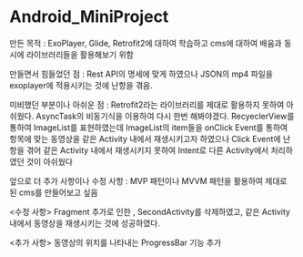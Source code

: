 # Android_MiniProject
만든 목적 : ExoPlayer, Glide, Retrofit2에 대하여 학습하고 cms에 대하여 배움과 동시에 라이브러리들을 활용해보기 위함

만들면서 힘들었던 점 : Rest API의 명세에 맞게 하였으나 JSON의 mp4 파일을 exoplayer에 적용시키는 것에 난항을 겪음. 

	
미비했던 부분이나 아쉬운 점 : Retrofit2라는 라이브러리를 제대로 활용하지 못하여 아쉬웠다. 
AsyncTask의 비동기식을 이용하여 다시 한번 해봐야겠다. 
RecyeclerView를 통하여 ImageList를 표현하였는데 ImageList의 item들을 onClick Event를 통하여 항목에 맞는 동영상을
같은 Activity 내에서 재생시키고자 하였으나 Click Event에 난항을 겪어 같은 Activity 내에서 재생시키지 못하여 Intent로
다른 Activity에서 처리하였던 것이 아쉬웠다
                         
앞으로 더 추가 사항이나 수정 사항 : MVP 패턴이나 MVVM 패턴을 활용하여 제대로 된 cms를 만들어보고 싶음                           


<수정 사항> 
Fragment 추가로 인한 , SecondActivity를 삭제하였고, 같은 Activity내에서 동영상을 재생시키는 것에 성공하였다.

<추가 사항>
동영상의 위치를 나타내는 ProgressBar 기능 추가

